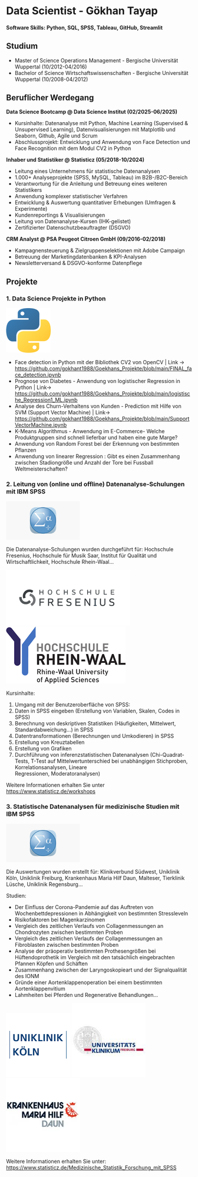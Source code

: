 # Data Scientist - Gökhan Tayap

#### Software Skills: Python, SQL, SPSS, Tableau, GitHub, Streamlit


## Studium						       		
- Master of Science Operations Management - Bergische Universität Wuppertal (10/2012-04/2016)
- Bachelor of Science Wirtschaftswissenschaften - Bergische Universität Wuppertal (10/2008-04/2012)


## Beruflicher Werdegang

**Data Science Bootcamp @ Data Science Institut (02/2025-06/2025)**
- Kursinhalte: Datenanalyse mit Python, Machine Learning (Supervised & Unsupervised Learning), Datenvisualisierungen mit Matplotlib und Seaborn, Github, Agile und Scrum
- Abschlussprojekt: Entwicklung und Anwendung von Face Detection und Face Recognition mit dem Modul CV2 in Python


**Inhaber und Statistiker @ Statisticz (05/2018-10/2024)**
- Leitung eines Unternehmens für statistische Datenanalysen 
- 1.000+ Analyseprojekte (SPSS, MySQL, Tableau) im B2B-/B2C-Bereich  
- Verantwortung für die Anleitung und Betreuung eines weiteren Statistikers
- Anwendung komplexer statistischer Verfahren
- Entwicklung & Auswertung quantitativer Erhebungen (Umfragen & Experimente)  
- Kundenreportings & Visualisierungen
- Leitung von Datenanalyse-Kursen (IHK-gelistet)  
- Zertifizierter Datenschutzbeauftragter (DSGVO)


**CRM Analyst @ PSA Peugeot Citroen GmbH (09/2016-02/2018)**
- Kampagnensteuerung & Zielgruppenselektionen mit Adobe Campaign  
- Betreuung der Marketingdatenbanken & KPI-Analysen 
- Newsletterversand & DSGVO-konforme Datenpflege		



## Projekte

### 1. Data Science Projekte in Python
![Python](assets/img/Python-logo-notext.svg.png)

- Face detection in Python mit der Bibliothek CV2 von OpenCV | Link -> https://github.com/gokhant1988/Goekhans_Projekte/blob/main/FINAL_face_detection.ipynb
- Prognose von Diabetes - Anwendung von logistischer Regression in Python | Link-> https://github.com/gokhant1988/Goekhans_Projekte/blob/main/logistische_Regression1_ML.ipynb
- Analyse des Churn-Verhaltens von Kunden - Prediction mit Hilfe von SVM (Support Vector Machine) | Link-> https://github.com/gokhant1988/Goekhans_Projekte/blob/main/SupportVectorMachine.ipynb
- K-Means Algorithmus - Anwendung im E-Commerce- Welche Produktgruppen sind schnell lieferbar und haben eine gute Marge?
- Anwendung von Random Forest bei der Erkennung von bestimmten Pflanzen
- Anwendung von linearer Regression : Gibt es einen Zusammenhang zwischen Stadiongröße und Anzahl der Tore bei Fussball Weltmeisterschaften? 


### 2. Leitung von (online und offline) Datenanalyse-Schulungen mit IBM SPSS
<img src="assets/img/SPSS.png" alt="SPSS Logo" width="200">  

Die Datenanalyse-Schulungen wurden durchgeführt für: Hochschule Fresenius, Hochschule für Musik Saar, Institut für Qualität und Wirtschaftlichkeit, Hochschule Rhein-Waal...

![Hochschule Fresenius](assets/img/Fresenius-1920w.png)
![Hochschule Rhein-Waal](assets/img/index-1920w.png)



Kursinhalte: 
1. Umgang mit der Benutzeroberfläche von SPSS:
2. Daten in SPSS eingeben (Erstellung von Variablen, Skalen, Codes in SPSS)
3. Berechnung von deskriptiven Statistiken (Häufigkeiten, Mittelwert, Standardabweichung…) in SPSS 
4. Datentransformationen (Berechnungen und Umkodieren) in SPSS
5. Erstellung von Kreuztabellen
6. Erstellung von Grafiken
7. Durchführung von inferenzstatistischen Datenanalysen (Chi-Quadrat-Tests, T-Test auf Mittelwertunterschied bei unabhängigen Stichproben, Korrelationsanalysen, Lineare   
Regressionen, Moderatoranalysen)

Weitere Informationen erhalten Sie unter https://www.statisticz.de/workshops



### 3. Statistische Datenanalysen für medizinische Studien mit IBM SPSS
<img src="assets/img/SPSS.png" alt="SPSS Logo" width="200">  

Die Auswertungen wurden erstellt für: Klinikverbund Südwest, Uniklinik Köln, Uniklinik Freiburg, Krankenhaus Maria Hilf Daun, Malteser, Tierklinik Lüsche, Uniklinik Regensburg... 

Studien:
- Der Einfluss der Corona-Pandemie auf das Auftreten von Wochenbettdepressionen in Abhängigkeit von bestimmten Stressleveln
- Risikofaktoren bei Magenkarzinomen
- Vergleich des zeitlichen Verlaufs von Collagenmessungen an Chondrozyten zwischen bestimmten Proben
- Vergleich des zeitlichen Verlaufs der Collagenmessungen an Fibroblasten zwischen bestimmten Proben
- Analyse der präoperativ bestimmten Prothesengrößen bei Hüftendoprothetik im Vergleich mit den tatsächlich eingebrachten Pfannen Köpfen und Schäften
- Zusammenhang zwischen der Laryngoskopieart und der Signalqualität des IONM
- Gründe einer Aortenklappenoperation bei einem bestimmten Aortenklappenvitium
- Lahmheiten bei Pferden und Regenerative Behandlungen...


![Uniklinik Köln](assets/img/Download--281-29-350f71ab-1920w.png)
![Uniklinik Freiburg](assets/img/1592834131137-1920w.jpg)
![Krankenhaus Maria Hilf Daun](assets/img/images+(1)-1920w.jpg)

Weitere Informationen erhalten Sie unter: https://www.statisticz.de/Medizinische_Statistik_Forschung_mit_SPSS

